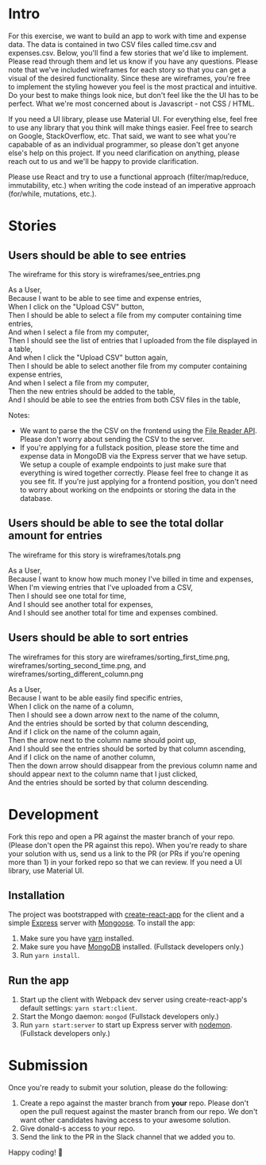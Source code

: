 # Intro

For this exercise, we want to build an app to work with time and expense data. The data is contained in two CSV files called time.csv and expenses.csv. Below, you'll find a few stories that we'd like to implement. Please read through them and let us know if you have any questions. Please note that we've included wireframes for each story so that you can get a visual of the desired functionality. Since these are wireframes, you're free to implement the styling however you feel is the most practical and intuitive. Do your best to make things look nice, but don't feel like the the UI has to be perfect. What we're most concerned about is Javascript - not CSS / HTML.

If you need a UI library, please use Material UI. For everything else, feel free to use any library that you think will make things easier. Feel free to search on Google, StackOverflow, etc. That said, we want to see what you're capabable of as an individual programmer, so please don't get anyone else's help on this project. If you need clarification on anything, please reach out to us and we'll be happy to provide clarification.

Please use React and try to use a functional approach (filter/map/reduce, immutability, etc.) when writing the code instead of an imperative approach (for/while, mutations, etc.).

# Stories

## Users should be able to see entries

The wireframe for this story is wireframes/see_entries.png

As a User,  
Because I want to be able to see time and expense entries,  
When I click on the "Upload CSV" button,  
Then I should be able to select a file from my computer containing time entries,  
And when I select a file from my computer,  
Then I should see the list of entries that I uploaded from the file displayed in a table,  
And when I click the "Upload CSV" button again,  
Then I should be able to select another file from my computer containing expense entries,  
And when I select a file from my computer,  
Then the new entries should be added to the table,  
And I should be able to see the entries from both CSV files in the table,

Notes: 
- We want to parse the the CSV on the frontend using the [File Reader API](https://developer.mozilla.org/en-US/docs/Web/API/FileReader/readAsDataURL#Example). Please don't worry about sending the CSV to the server.
- If you're applying for a fullstack position, please store the time and expense data in MongoDB via the Express server that we have setup. We setup a couple of example endpoints to just make sure that everything is wired together correctly. Please feel free to change it as you see fit. If you're just applying for a frontend position, you don't need to worry about working on the endpoints or storing the data in the database.

## Users should be able to see the total dollar amount for entries

The wireframe for this story is wireframes/totals.png

As a User,  
Because I want to know how much money I've billed in time and expenses,  
When I'm viewing entries that I've uploaded from a CSV,  
Then I should see one total for time,  
And I should see another total for expenses,  
And I should see another total for time and expenses combined.  

## Users should be able to sort entries

The wireframes for this story are wireframes/sorting_first_time.png, wireframes/sorting_second_time.png, and wireframes/sorting_different_column.png

As a User,  
Because I want to be able easily find specific entries,  
When I click on the name of a column,  
Then I should see a down arrow next to the name of the column,  
And the entries should be sorted by that column descending,  
And if I click on the name of the column again,  
Then the arrow next to the column name should point up,  
And I should see the entries should be sorted by that column ascending,  
And if I click on the name of another column,  
Then the down arrow should disappear from the previous column name and should appear next to the column name that I just clicked,  
And the entries should be sorted by that column descending.

# Development

Fork this repo and open a PR against the master branch of your repo. (Please don't open the PR against this repo). When you're ready to share your solution with us, send us a link to the PR (or PRs if you're opening more than 1) in your forked repo so that we can review. If you need a UI library, use Material UI.

## Installation

The project was bootstrapped with [create-react-app](https://github.com/facebook/create-react-app) for the client and a simple [Express](https://github.com/expressjs/express) server with [Mongoose](https://github.com/Automattic/mongoose). To install the app:

1. Make sure you have [yarn](https://yarnpkg.com/en/) installed.
2. Make sure you have [MongoDB](https://www.mongodb.com/) installed. (Fullstack developers only.)
3. Run `yarn install`.

## Run the app

1. Start up the client with Webpack dev server using create-react-app's default settings: `yarn start:client`.
2. Start the Mongo daemon: `mongod` (Fullstack developers only.)
3. Run `yarn start:server` to start up Express server with [nodemon](https://github.com/remy/nodemon). (Fullstack developers only.)

# Submission

Once you're ready to submit your solution, please do the following:

1. Create a repo against the master branch from **your** repo. Please don't open the pull request against the master branch from our repo. We don't want other candidates having access to your awesome solution.
2. Give donald-s access to your repo.
3. Send the link to the PR in the Slack channel that we added you to.

Happy coding! :rocket:
